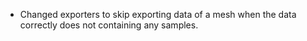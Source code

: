 - Changed exporters to skip exporting data of a mesh when the data correctly does not containing any samples.
